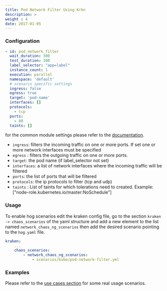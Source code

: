 ```yaml
---
title: Pod Network Filter Using Krkn
description: >
weight : 4
date: 2017-01-05
---
```



### Configuration 

```yaml
- id: pod_network_filter
  wait_duration: 300
  test_duration: 100
  label_selector: "app=label"
  instance_count: 1
  execution: parallel
  namespace: 'default'
  # scenario specific settings
  ingress: false
  egress: true
  target: 'pod-name'
  interfaces: []
  protocols:
    - tcp
  ports:
    - 80
  taints: []
```

for the common module settings please refer to the [documentation](../network-chaos-ng-scenario-api.md#basenetworkchaosconfig-base-module-configuration).

- `ingress`: filters the incoming traffic on one or more ports. If set one or more network interfaces must be specified
- `egress` : filters the outgoing traffic on one or more ports.
- `target`: the pod name (if label_selector not set)
- `interfaces`: a list of network interfaces where the incoming traffic will be filtered
- `ports`: the list of ports that will be filtered
- `protocols`: the ip protocols to filter (tcp and udp)
- `taints` : List of taints for which tolerations need to created. Example: ["node-role.kubernetes.io/master:NoSchedule"]

### Usage

To enable hog scenarios edit the kraken config file, go to the section `kraken -> chaos_scenarios` of the yaml structure
and add a new element to the list named `network_chaos_ng_scenarios` then add the desired scenario
pointing to the `hog.yaml` file.
```yaml
kraken:
    ...
    chaos_scenarios:
        - network_chaos_ng_scenarios:
            - scenarios/kube/pod-network-filter.yml
```

### Examples

Please refer to the [use cases section](docs/getting-started/use-cases.md) for some real usage scenarios.
